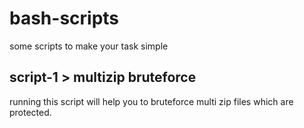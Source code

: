 # bash-scripts
some scripts to make your task simple

## script-1 > multizip bruteforce 
running this script will help you to bruteforce multi zip files which are protected.

